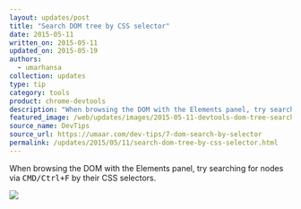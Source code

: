 ```yaml
---
layout: updates/post
title: "Search DOM tree by CSS selector"
date: 2015-05-11
written_on: 2015-05-11
updated_on: 2015-05-19
authors:
  - umarhansa
collection: updates
type: tip
category: tools
product: chrome-devtools
description: "When browsing the DOM with the Elements panel, try searching for nodes via <kbd class=kbd>CMD/Ctrl+F</kbd> by their CSS selectors."
featured_image: /web/updates/images/2015-05-11-devtools-dom-tree-search-by-css-selector/dom-search-by-selector.gif
source_name: DevTips
source_url: https://umaar.com/dev-tips/7-dom-search-by-selector
permalink: /updates/2015/05/11/search-dom-tree-by-css-selector.html
---
```

When browsing the DOM with the Elements panel, try searching for nodes via <kbd class="kbd">CMD/Ctrl+F</kbd> by their CSS selectors.

<img class="block" src="/web/updates/images/2015-05-11-devtools-dom-tree-search-by-css-selector/dom-search-by-selector.gif">


